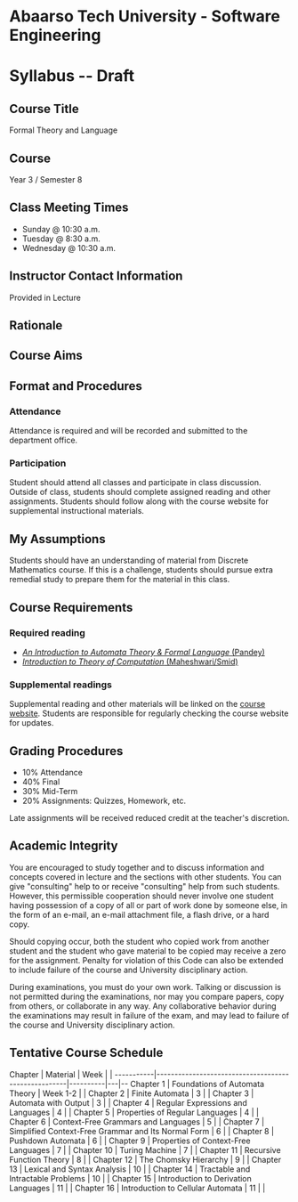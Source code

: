 # Abaarso Tech University - Software Engineering

# Syllabus -- Draft

## Course Title
Formal Theory and Language

## Course
Year 3 / Semester 8

## Class Meeting Times
* Sunday @ 10:30 a.m.
* Tuesday @ 8:30 a.m.
* Wednesday @ 10:30 a.m.

## Instructor Contact Information

Provided in Lecture

## Rationale



## Course Aims




## Format and Procedures

### Attendance

Attendance is required and will be recorded and submitted to the department office.

### Participation

Student should attend all classes and participate in class discussion.  Outside of class, students should complete assigned reading and other assignments.  Students should follow along with the course website for supplemental instructional materials.

##  My Assumptions

Students should have an understanding of material from Discrete Mathematics course.  If this is a challenge, students should pursue extra remedial study to prepare them for the material in this class.

## Course Requirements

### Required reading
* [*An Introduction to Automata Theory & Formal Language* (Pandey)](https://www.amazon.com/Introduction-Automata-Theory-Formal/dp/8188458473/)
* [*Introduction to Theory of Computation* (Maheshwari/Smid)](http://cglab.ca/~michiel/TheoryOfComputation/TheoryOfComputation.pdf)

### Supplemental readings
Supplemental reading and other materials will be linked on the [course website](https://atu-se.github.io/courses/ftl/).  Students are responsible for regularly checking the course website for updates.




## Grading Procedures

* 10% Attendance
* 40% Final
* 30% Mid-Term
* 20% Assignments: Quizzes, Homework, etc.

Late assignments will be received reduced credit at the teacher's discretion.


## Academic Integrity

You are encouraged to study together and to discuss information and concepts covered in lecture and the sections with other students. You can give "consulting" help to or receive "consulting" help from such students. However, this permissible cooperation should never involve one student having possession of a copy of all or part of work done by someone else, in the form of an e-mail, an e-mail attachment file, a flash drive, or a hard copy.

Should copying occur, both the student who copied work from another student and the student who gave material to be copied may receive a zero for the assignment. Penalty for violation of this Code can also be extended to include failure of the course and University disciplinary action.

During examinations, you must do your own work. Talking or discussion is not permitted during the examinations, nor may you compare papers, copy from others, or collaborate in any way. Any collaborative behavior during the examinations may result in failure of the exam, and may lead to failure of the course and University disciplinary action.


## Tentative Course Schedule

Chapter    | Material                                            | Week     |   |
-----------|-----------------------------------------------------|----------|---|--
Chapter 1  | Foundations of Automata Theory                      | Week 1-2 |   |
Chapter 2  | Finite Automata                                     | 3        |   |
Chapter 3  | Automata with Output                                | 3        |   |
Chapter 4  | Regular Expressions and Languages                   | 4        |   |
Chapter 5  | Properties of Regular Languages                     | 4        |   |
Chapter 6  | Context-Free Grammars and Languages                 | 5        |   |
Chapter 7  | Simplified Context-Free Grammar and Its Normal Form | 6        |   |
Chapter 8  | Pushdown Automata                                   | 6        |   |
Chapter 9  | Properties of Context-Free Languages                | 7        |   |
Chapter 10 | Turing Machine                                      | 7        |   |
Chapter 11 | Recursive Function Theory                           | 8        |   |
Chapter 12 | The Chomsky Hierarchy                               | 9        |   |
Chapter 13 | Lexical and Syntax Analysis                         | 10       |   |
Chapter 14 | Tractable and Intractable Problems                  | 10       |   |
Chapter 15 | Introduction to Derivation Languages                | 11       |   |
Chapter 16 | Introduction to Cellular Automata                   | 11       |   |
